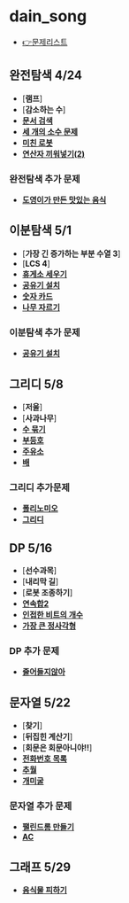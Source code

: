 # dain_song 
- [👉문제리스트](https://github.com/algorithmFor2021/main)

## 완전탐색 4/24
- [**램프**]
- [**감소하는 수**]
- [**문서 검색**](https://github.com/algorithmFor2021/dain_song/blob/main/완전탐색/BOJ-1543.py)
- [**세 개의 소수 문제**](https://github.com/algorithmFor2021/dain_song/blob/main/완전탐색/BOJ-11502.py)
- [**미친 로봇**](https://github.com/algorithmFor2021/dain_song/blob/main/완전탐색/BOJ-1405.py)
- [**연산자 끼워넣기(2)**](https://github.com/algorithmFor2021/dain_song/blob/main/완전탐색/BOJ-15658.py)

### 완전탐색 추가 문제
- [**도영이가 만든 맛있는 음식**](https://github.com/algorithmFor2021/dain_song/blob/main/완전탐색/BOJ-2961.py)

## 이분탐색 5/1 
- [**가장 긴 증가하는 부분 수열 3**]
- [**LCS 4**]
- [**휴게소 세우기**](https://github.com/algorithmFor2021/dain_song/blob/main/이분탐색/BOJ-1477.py)
- [**공유기 설치**](https://github.com/algorithmFor2021/jaebin_lee/blob/main/2021.05.01/2110.cpp)
- [**숫자 카드**](https://github.com/algorithmFor2021/dain_song/blob/main/이분탐색/BOJ-10815.py)
- [**나무 자르기**](https://github.com/algorithmFor2021/dain_song/blob/main/이분탐색/BOJ-2805.py)

### 이분탐색 추가 문제
- [**공유기 설치**](https://github.com/algorithmFor2021/dain_song/blob/main/이분탐색/BOJ-2110.py)


## 그리디 5/8
- [**저울**]
- [**사과나무**]
- [**수 묶기**](https://github.com/algorithmFor2021/dain_song/blob/main/그리디/BOJ-1744.py)
- [**부등호**](https://github.com/algorithmFor2021/dain_song/blob/main/그리디/BOJ-2529.py)
- [**주유소**](https://github.com/algorithmFor2021/dain_song/blob/main/그리디/BOJ-13305.py)
- [**배**](https://github.com/algorithmFor2021/dain_song/blob/main/그리디/BOJ-1092.py)

### 그리디 추가문제
- [**폴리노미오**](https://github.com/algorithmFor2021/dain_song/blob/main/그리디/BOJ-1343.py)
- [**그리디**](https://github.com/algorithmFor2021/dain_song/blob/main/그리디/BOJ-12904.py)

## DP 5/16
- [**선수과목**]
- [**내리막 길**]
- [**로봇 조종하기**]
- [**연속합2**](https://github.com/algorithmFor2021/dain_song/blob/main/DP/BOJ-13398.py)
- [**인접한 비트의 개수**](https://github.com/algorithmFor2021/dain_song/blob/main/DP/BOJ-2698.py)
- [**가장 큰 정사각형**](https://github.com/algorithmFor2021/dain_song/blob/main/DP/BOJ-1915.py)

### DP 추가 문제
- [**줄어들지않아**](https://github.com/algorithmFor2021/dain_song/blob/main/DP/BOJ-2688.py)

## 문자열 5/22
- [**찾기**]
- [**뒤집힌 계산기**]
- [**회문은 회문아니야!!**]
- [**전화번호 목록**](https://github.com/algorithmFor2021/dain_song/blob/main/문자열/BOJ-5052.py)
- [**추월**](https://github.com/algorithmFor2021/dain_song/blob/main/문자열/BOJ-2002.py)
- [**개미굴**](https://github.com/algorithmFor2021/dain_song/blob/main/문자열/BOJ-14725.py)

### 문자열 추가 문제
- [**팰린드롬 만들기**](https://github.com/algorithmFor2021/dain_song/blob/main/문자열/BOJ-1213.py)
- [**AC**](https://github.com/algorithmFor2021/dain_song/blob/main/문자열/BOJ-5430.py)

## 그래프 5/29
- [**음식물 피하기**](https://github.com/algorithmFor2021/dain_song/blob/main/그래프/BOJ-1743.swift)
